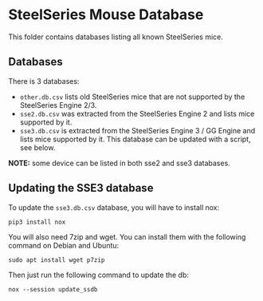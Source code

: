 # SteelSeries Mouse Database

This folder contains databases listing all known SteelSeries mice.


## Databases

There is 3 databases:

* `other.db.csv` lists old SteelSeries mice that are not supported by the SteelSeries Engine 2/3.
* `sse2.db.csv` was extracted from the SteelSeries Engine 2 and lists mice supported by it.
* `sse3.db.csv` is extracted from the SteelSeries Engine 3 / GG Engine and lists mice supported by it. This database can be updated with a script, see below.

**NOTE:** some device can be listed in both sse2 and sse3 databases.


## Updating the SSE3 database

To update the `sse3.db.csv` database, you will have to install nox:

    pip3 install nox

You will also need 7zip and wget. You can install them with the following command on Debian and Ubuntu:

    sudo apt install wget p7zip

Then just run the following command to update the db:

    nox --session update_ssdb

